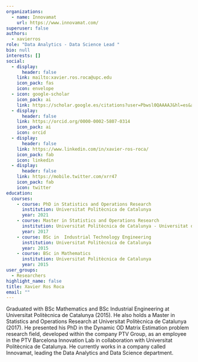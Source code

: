 ```yaml
---
organizations:
  - name: Innovamat
    url: https://www.innovamat.com/
superuser: false
authors:
  - xavierros
role: "Data Analytics - Data Science Lead "
bio: null
interests: []
social:
  - display:
      header: false
    link: mailto:xavier.ros.roca@upc.edu
    icon_pack: fas
    icon: envelope
  - icon: google-scholar
    icon_pack: ai
    link: https://scholar.google.es/citations?user=Pbwsl0QAAAAJ&hl=es&authuser=3
  - display:
      header: false
    link: https://orcid.org/0000-0002-5807-0314
    icon_pack: ai
    icon: orcid
  - display:
      header: false
    link: https://www.linkedin.com/in/xavier-ros-roca/
    icon_pack: fab
    icon: linkedin
  - display:
      header: false
    link: https://mobile.twitter.com/xrr47
    icon_pack: fab
    icon: twitter
education:
  courses:
    - course: PhD in Statistics and Operations Research
      institution: Universitat Politècnica de Catalunya
      year: 2021
    - course: Master in Statistics and Operations Research
      institution: Universitat Politècnica de Catalunya - Universitat de Barcelona
      year: 2017
    - course: BSc in  Industrial Technology Engineering
      institution: Universitat Politècnica de Catalunya
      year: 2015
    - course: BSc in Mathematics
      institution: Universitat Politècnica de Catalunya
      year: 2015
user_groups:
  - Researchers
highlight_name: false
title: Xavier Ros Roca
email: ""
---
```

Graduated with BSc Mathematics and BSc Industrial Engineering at Universitat Politècnica de Catalunya (2015). He also holds a Master in Statistics and Operations Research at Universitat Politècnica de Catalunya (2017). He presented his PhD in the Dynamic OD Matrix Estimation problem research field, developed within the company PTV Group, as an employee in the PTV Barcelona Innovation Lab in collaboration with Universitat Politècnica de Catalunya. He currently works in a company called Innovamat, leading the Data Analytics and Data Science department.